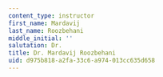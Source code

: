 ```yaml
---
content_type: instructor
first_name: Mardavij
last_name: Roozbehani
middle_initial: ''
salutation: Dr.
title: Dr. Mardavij Roozbehani
uid: d975b818-a2fa-33c6-a974-013cc635d658
---
```

